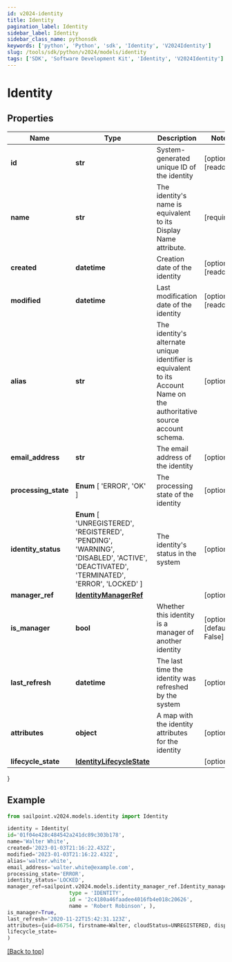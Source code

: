```yaml
---
id: v2024-identity
title: Identity
pagination_label: Identity
sidebar_label: Identity
sidebar_class_name: pythonsdk
keywords: ['python', 'Python', 'sdk', 'Identity', 'V2024Identity'] 
slug: /tools/sdk/python/v2024/models/identity
tags: ['SDK', 'Software Development Kit', 'Identity', 'V2024Identity']
---
```


# Identity


## Properties

Name | Type | Description | Notes
------------ | ------------- | ------------- | -------------
**id** | **str** | System-generated unique ID of the identity | [optional] [readonly] 
**name** | **str** | The identity's name is equivalent to its Display Name attribute. | [required]
**created** | **datetime** | Creation date of the identity | [optional] [readonly] 
**modified** | **datetime** | Last modification date of the identity | [optional] [readonly] 
**alias** | **str** | The identity's alternate unique identifier is equivalent to its Account Name on the authoritative source account schema. | [optional] 
**email_address** | **str** | The email address of the identity | [optional] 
**processing_state** |  **Enum** [  'ERROR',    'OK' ] | The processing state of the identity | [optional] 
**identity_status** |  **Enum** [  'UNREGISTERED',    'REGISTERED',    'PENDING',    'WARNING',    'DISABLED',    'ACTIVE',    'DEACTIVATED',    'TERMINATED',    'ERROR',    'LOCKED' ] | The identity's status in the system | [optional] 
**manager_ref** | [**IdentityManagerRef**](identity-manager-ref) |  | [optional] 
**is_manager** | **bool** | Whether this identity is a manager of another identity | [optional] [default to False]
**last_refresh** | **datetime** | The last time the identity was refreshed by the system | [optional] 
**attributes** | **object** | A map with the identity attributes for the identity | [optional] 
**lifecycle_state** | [**IdentityLifecycleState**](identity-lifecycle-state) |  | [optional] 
}

## Example

```python
from sailpoint.v2024.models.identity import Identity

identity = Identity(
id='01f04e428c484542a241dc89c303b178',
name='Walter White',
created='2023-01-03T21:16:22.432Z',
modified='2023-01-03T21:16:22.432Z',
alias='walter.white',
email_address='walter.white@example.com',
processing_state='ERROR',
identity_status='LOCKED',
manager_ref=sailpoint.v2024.models.identity_manager_ref.Identity_managerRef(
                    type = 'IDENTITY', 
                    id = '2c4180a46faadee4016fb4e018c20626', 
                    name = 'Robert Robinson', ),
is_manager=True,
last_refresh='2020-11-22T15:42:31.123Z',
attributes={uid=86754, firstname=Walter, cloudStatus=UNREGISTERED, displayName=Walter White, identificationNumber=86754, lastSyncDate=1470348809380, email=walter.white@example.com, lastname=White},
lifecycle_state=
)

```
[[Back to top]](#) 

